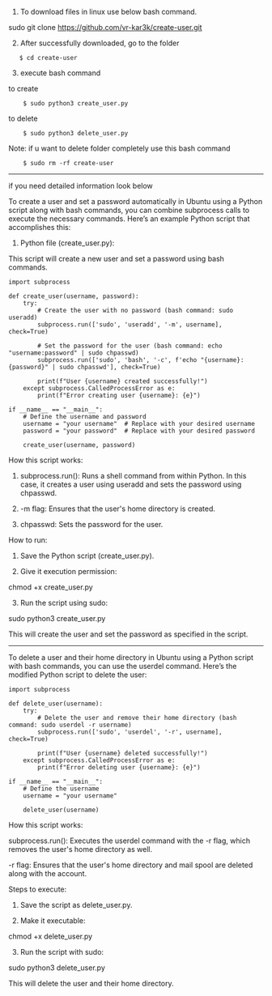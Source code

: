1. To download files in linux use below bash command.

sudo git clone https://github.com/vr-kar3k/create-user.git

2. After successfully downloaded, go to the folder 
```shell
   $ cd create-user
```
3. execute bash command 

to create 
```shell
    $ sudo python3 create_user.py
```
to delete
```shell
    $ sudo python3 delete_user.py
```

Note: if u want to delete folder completely use this bash command

```shell
    $ sudo rm -rf create-user
```
-----------------------------------------------------------------------------------------------------


if you need detailed information look below 

To create a user and set a password automatically in Ubuntu using a Python script along with bash commands, you can combine subprocess calls to execute the necessary commands. Here’s an example Python script that accomplishes this:

1. Python file (create_user.py):

This script will create a new user and set a password using bash commands.

```shell
import subprocess

def create_user(username, password):
    try:
        # Create the user with no password (bash command: sudo useradd)
        subprocess.run(['sudo', 'useradd', '-m', username], check=True)
        
        # Set the password for the user (bash command: echo "username:password" | sudo chpasswd)
        subprocess.run(['sudo', 'bash', '-c', f'echo "{username}:{password}" | sudo chpasswd'], check=True)

        print(f"User {username} created successfully!")
    except subprocess.CalledProcessError as e:
        print(f"Error creating user {username}: {e}")

if __name__ == "__main__":
    # Define the username and password
    username = "your username"  # Replace with your desired username
    password = "your password"  # Replace with your desired password
    
    create_user(username, password)
```
How this script works:

1. subprocess.run(): Runs a shell command from within Python. In this case, it creates a user using useradd and sets the password using chpasswd.

2. -m flag: Ensures that the user's home directory is created.

3. chpasswd: Sets the password for the user.



How to run:

1. Save the Python script (create_user.py).

2. Give it execution permission:

chmod +x create_user.py


3. Run the script using sudo:

sudo python3 create_user.py


This will create the user and set the password as specified in the script.

______________________________________________________________________________________________


To delete a user and their home directory in Ubuntu using a Python script with bash commands, you can use the userdel command. Here’s the modified Python script to delete the user:
```shell
import subprocess

def delete_user(username):
    try:
        # Delete the user and remove their home directory (bash command: sudo userdel -r username)
        subprocess.run(['sudo', 'userdel', '-r', username], check=True)

        print(f"User {username} deleted successfully!")
    except subprocess.CalledProcessError as e:
        print(f"Error deleting user {username}: {e}")

if __name__ == "__main__":
    # Define the username
    username = "your username"
    
    delete_user(username)
```
How this script works:

subprocess.run(): Executes the userdel command with the -r flag, which removes the user's home directory as well.

-r flag: Ensures that the user's home directory and mail spool are deleted along with the account.


Steps to execute:

1. Save the script as delete_user.py.

2. Make it executable:

chmod +x delete_user.py

3. Run the script with sudo:


sudo python3 delete_user.py

This will delete the user and their home directory.
